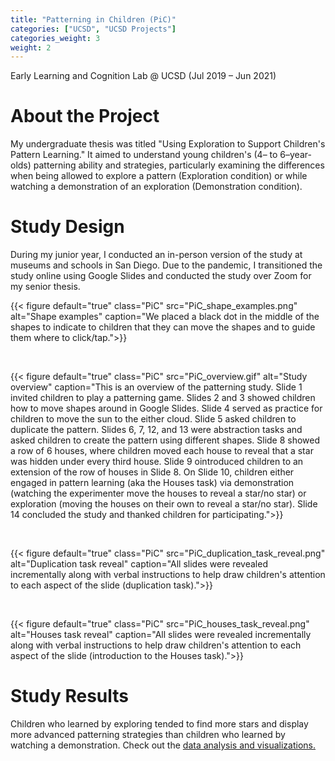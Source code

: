 ```yaml
---
title: "Patterning in Children (PiC)"
categories: ["UCSD", "UCSD Projects"]
categories_weight: 3
weight: 2
---
```

Early Learning and Cognition Lab @ UCSD (Jul 2019 – Jun 2021)

# About the Project
My undergraduate thesis was titled "Using Exploration to Support Children's Pattern Learning." It aimed to understand young children's (4– to 6–year-olds) patterning ability and strategies, particularly examining the differences when being allowed to explore a pattern (Exploration condition) or while watching a demonstration of an exploration (Demonstration condition).

# Study Design
During my junior year, I conducted an in-person version of the study at museums and schools in San Diego. Due to the pandemic, I transitioned the study online using Google Slides and conducted the study over Zoom for my senior thesis.

{{< figure default="true" class="PiC" src="PiC_shape_examples.png" alt="Shape examples" caption="We placed a black dot in the middle of the shapes to indicate to children that they can move the shapes and to guide them where to click/tap.">}}

<br>

{{< figure default="true" class="PiC" src="PiC_overview.gif" alt="Study overview" caption="This is an overview of the patterning study. Slide 1 invited children to play a patterning game. Slides 2 and 3 showed children how to move shapes around in Google Slides. Slide 4 served as practice for children to move the sun to the either cloud. Slide 5 asked children to duplicate the pattern. Slides 6, 7, 12, and 13 were abstraction tasks and asked children to create the pattern using different shapes. Slide 8 showed a row of 6 houses, where children moved each house to reveal that a star was hidden under every third house. Slide 9 ointroduced children to an extension of the row of houses in Slide 8. On Slide 10, children either engaged in pattern learning (aka the Houses task) via demonstration (watching the experimenter move the houses to reveal a star/no star) or exploration (moving the houses on their own to reveal a star/no star). Slide 14 concluded the study and thanked children for participating.">}}

<br>

{{< figure default="true" class="PiC" src="PiC_duplication_task_reveal.png" alt="Duplication task reveal" caption="All slides were revealed incrementally along with verbal instructions to help draw children's attention to each aspect of the slide (duplication task).">}}

<br>

{{< figure default="true" class="PiC" src="PiC_houses_task_reveal.png" alt="Houses task reveal" caption="All slides were revealed incrementally along with verbal instructions to help draw children's attention to each aspect of the slide (introduction to the Houses task).">}}

# Study Results
Children who learned by exploring tended to find more stars and display more advanced patterning strategies than children who learned by watching a demonstration. Check out the [data analysis and visualizations.](https://github.com/vyleung/PiC/blob/main/pic_visualizations_VL.ipynb)